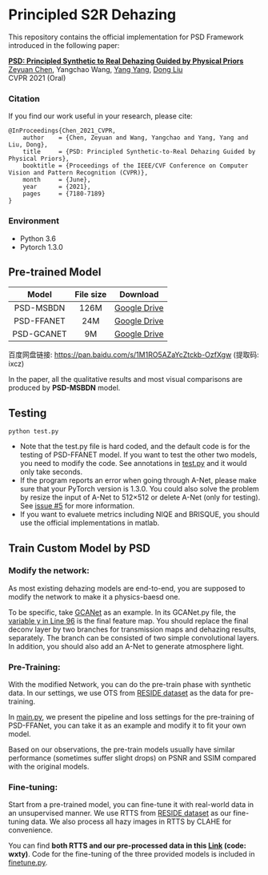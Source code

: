 # Principled S2R Dehazing

This repository contains the official implementation for PSD Framework introduced in the following paper:

[**PSD: Principled Synthetic to Real Dehazing Guided by Physical Priors**](https://openaccess.thecvf.com/content/CVPR2021/papers/Chen_PSD_Principled_Synthetic-to-Real_Dehazing_Guided_by_Physical_Priors_CVPR_2021_paper.pdf)
<br>
[Zeyuan Chen](https://zychen-ustc.github.io/), Yangchao Wang, [Yang Yang](https://cfm.uestc.edu.cn/~yangyang/), [Dong Liu](http://staff.ustc.edu.cn/~dongeliu/)
<br>
CVPR 2021 (Oral)

### Citation

If you find our work useful in your research, please cite:

```
@InProceedings{Chen_2021_CVPR,
    author    = {Chen, Zeyuan and Wang, Yangchao and Yang, Yang and Liu, Dong},
    title     = {PSD: Principled Synthetic-to-Real Dehazing Guided by Physical Priors},
    booktitle = {Proceedings of the IEEE/CVF Conference on Computer Vision and Pattern Recognition (CVPR)},
    month     = {June},
    year      = {2021},
    pages     = {7180-7189}
}
```

### Environment
- Python 3.6
- Pytorch 1.3.0

## Pre-trained Model

Model|File size|Download
:-:|:-:|:-:
PSD-MSBDN|126M|[Google Drive](https://drive.google.com/file/d/1kHdjj8p_-CzGfcF0bGUpiTrPBUeONYVU/view?usp=sharing)
PSD-FFANET|24M|[Google Drive](https://drive.google.com/file/d/1sRlVJgCZck7y9yYrWRwJ61O75ikFMwg-/view?usp=sharing)
PSD-GCANET|9M|[Google Drive](https://drive.google.com/file/d/1M7fwAcBzsJ3RcBF6HW3x1MSpmX2NuMv6/view?usp=sharing)

百度网盘链接: https://pan.baidu.com/s/1M1RO5AZaYcZtckb-OzfXgw (提取码: ixcz)

In the paper, all the qualitative results and most visual comparisons are produced by **PSD-MSBDN** model.

## Testing 
```
python test.py
```
- Note that the test.py file is hard coded, and the default code is for the testing of PSD-FFANET model. If you want to test the other two models, you need to modify the code. See annotations in [test.py](https://github.com/zychen-ustc/PSD-Principled-Synthetic-to-Real-Dehazing-Guided-by-Physical-Priors/blob/main/PSD/test.py) and it would only take seconds.
- If the program reports an error when going through A-Net, please make sure that your PyTorch version is 1.3.0. You could also solve the problem by resize the input of A-Net to 512×512 or delete A-Net (only for testing). See [issue #5](https://github.com/zychen-ustc/PSD-Principled-Synthetic-to-Real-Dehazing-Guided-by-Physical-Priors/issues/5) for more information.
- If you want to evaluete metrics including NIQE and BRISQUE, you should use the official implementations in matlab.


## Train Custom Model by PSD
### Modify the network: 

As most existing dehazing models are end-to-end, you are supposed to modify the network to make it a physics-baesd one. 

To be specific, take [GCANet](https://github.com/cddlyf/GCANet) as an example. In its GCANet.py file, the [variable y in Line 96](https://github.com/cddlyf/GCANet/blob/23846ffa2ead27b5c2dd27c96498722385f216a7/GCANet.py#L96) is the final feature map. You should replace the final deconv layer by two branches for transmission maps and dehazing results, separately. The branch can be consisted of two simple convolutional layers. In addition, you should also add an A-Net to generate atmosphere light.

### Pre-Training: 

With the modified Network, you can do the pre-train phase with synthetic data. In our settings, we use OTS from [RESIDE dataset](https://sites.google.com/view/reside-dehaze-datasets/reside-v0) as the data for pre-training. 

In [main.py](https://github.com/zychen-ustc/PSD-Principled-Synthetic-to-Real-Dehazing-Guided-by-Physical-Priors/blob/main/PSD/main.py), we present the pipeline and loss settings for the pre-training of PSD-FFANet, you can take it as an example and modify it to fit your own model. 

Based on our observations, the pre-train models usually have similar performance (sometimes suffer slight drops) on PSNR and SSIM compared with the original models.

### Fine-tuning: 

Start from a pre-trained model, you can fine-tune it with real-world data in an unsupervised manner. We use RTTS from [RESIDE dataset](https://sites.google.com/view/reside-dehaze-datasets/reside-v0) as our fine-tuning data. We also process all hazy images in RTTS by CLAHE for convenience. 

You can find **both RTTS and our pre-processed data in this [Link](https://pan.baidu.com/s/1_YJUObKmDxoncbr8WF8_5g) (code: wxty)**. Code for the fine-tuning of the three provided models is included in [finetune.py](https://github.com/zychen-ustc/PSD-Principled-Synthetic-to-Real-Dehazing-Guided-by-Physical-Priors/blob/main/PSD/finetune.py).
